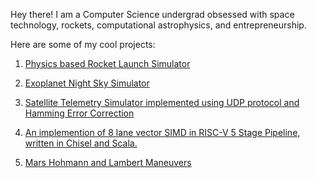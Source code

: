 Hey there! I am a Computer Science undergrad obsessed with space technology, rockets, computational astrophysics, and entrepreneurship.

Here are some of my cool projects:

1. [Physics based Rocket Launch Simulator](https://github.com/astrogeekdk/Rocket-Launch-Simulator)

2. [Exoplanet Night Sky Simulator](https://github.com/astrogeekdk/stellargaze)

3. [Satellite Telemetry Simulator implemented using UDP protocol and Hamming Error Correction](https://github.com/astrogeekdk/Satellite-Telemetry)

4. [An implemention of 8 lane vector SIMD in RISC-V 5 Stage Pipeline, written in Chisel and Scala.](https://github.com/astrogeekdk/RISC-V-Basic-SIMD)

5. [Mars Hohmann and Lambert Maneuvers](https://github.com/astrogeekdk/Hohmann-Transfer)